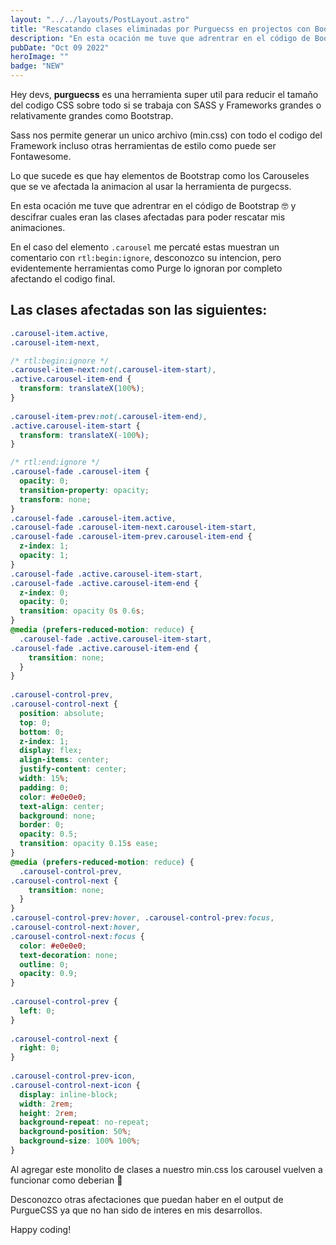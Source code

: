```yaml
---
layout: "../../layouts/PostLayout.astro"
title: "Rescatando clases eliminadas por Purguecss en projectos con Bootstrap"
description: "En esta ocación me tuve que adrentrar en el código de Bootstrap 🤓 y descifrar cuales eran las clases afectadas para poder rescatar mis animaciones."
pubDate: "Oct 09 2022"
heroImage: ""
badge: "NEW"
---
```



Hey devs, **purguecss** es una herramienta super util para reducir el tamaño del codigo CSS sobre todo si se trabaja con SASS y Frameworks grandes o relativamente grandes como  Bootstrap.

Sass nos permite generar un unico archivo (min.css) con todo el codigo del Framework incluso otras herramientas de estilo como puede ser Fontawesome.

Lo que sucede es que hay elementos de Bootstrap como los Carouseles que se ve afectada la animacion al usar la herramienta de purgecss.

En esta ocación me tuve que adrentrar en el código de Bootstrap 🤓 y descifrar cuales eran las clases afectadas para poder rescatar mis animaciones.

En el caso del elemento `.carousel` me percaté estas muestran un comentario con `rtl:begin:ignore`, desconozco su intencion, pero evidentemente herramientas como Purge lo ignoran por completo afectando el codigo final.

## Las clases afectadas son las siguientes:

```css
.carousel-item.active,
.carousel-item-next,

/* rtl:begin:ignore */
.carousel-item-next:not(.carousel-item-start),
.active.carousel-item-end {
  transform: translateX(100%);
}
  
.carousel-item-prev:not(.carousel-item-end),
.active.carousel-item-start {
  transform: translateX(-100%);
}

/* rtl:end:ignore */
.carousel-fade .carousel-item {
  opacity: 0;
  transition-property: opacity;
  transform: none;
}
.carousel-fade .carousel-item.active,
.carousel-fade .carousel-item-next.carousel-item-start,
.carousel-fade .carousel-item-prev.carousel-item-end {
  z-index: 1;
  opacity: 1;
}
.carousel-fade .active.carousel-item-start,
.carousel-fade .active.carousel-item-end {
  z-index: 0;
  opacity: 0;
  transition: opacity 0s 0.6s;
}
@media (prefers-reduced-motion: reduce) {
  .carousel-fade .active.carousel-item-start,
.carousel-fade .active.carousel-item-end {
    transition: none;
  }
}
  
.carousel-control-prev,
.carousel-control-next {
  position: absolute;
  top: 0;
  bottom: 0;
  z-index: 1;
  display: flex;
  align-items: center;
  justify-content: center;
  width: 15%;
  padding: 0;
  color: #e0e0e0;
  text-align: center;
  background: none;
  border: 0;
  opacity: 0.5;
  transition: opacity 0.15s ease;
}
@media (prefers-reduced-motion: reduce) {
  .carousel-control-prev,
.carousel-control-next {
    transition: none;
  }
}
.carousel-control-prev:hover, .carousel-control-prev:focus,
.carousel-control-next:hover,
.carousel-control-next:focus {
  color: #e0e0e0;
  text-decoration: none;
  outline: 0;
  opacity: 0.9;
}
  
.carousel-control-prev {
  left: 0;
}
  
.carousel-control-next {
  right: 0;
}
  
.carousel-control-prev-icon,
.carousel-control-next-icon {
  display: inline-block;
  width: 2rem;
  height: 2rem;
  background-repeat: no-repeat;
  background-position: 50%;
  background-size: 100% 100%;
}
```

Al agregar este monolito de clases a nuestro min.css los carousel vuelven a funcionar como deberian 🙌

Desconozco otras afectaciones que puedan haber en el output de PurgueCSS ya que no han sido de interes en mis desarrollos.

Happy coding!